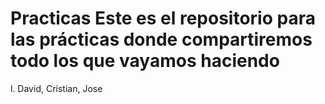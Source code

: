 # Practicas Este es el repositorio para las prácticas donde compartiremos todo los que vayamos haciendo
l. David, Cristian, Jose
